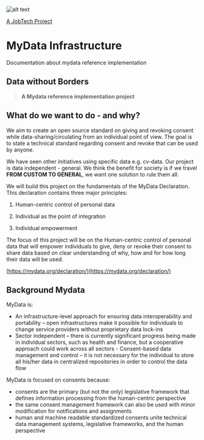 ![alt text][logo]

[logo]: https://github.com/MagnumOpuses/project-meta/blob/master/img/jobtechdev_black.png "JobTech dev logo"

[A JobTech Project](https://www.jobtechdev.se)

# MyData Infrastructure 
Documentation about mydata reference implementation 

## Data without Borders

> **A Mydata reference implementation project**

## What do we want to do - and why?

We aim to create an open source standard on giving and revoking consent while data-sharing/circulating from an individual point of view. The goal is to state a technical standard regarding consent and revoke that can be used by anyone.

We have seen other initiatives using specific data e.g. cv-data. Our project is data independent - general. We think the benefit for society is if we travel **FROM CUSTOM TO GENERAL**, we want one solution to rule them all.

We will build this project on the fundamentals of the MyData Declaration. This declaration contains three major principles:

1.  Human-centric control of personal data

2.  Individual as the point of integration

3.  Individual empowerment

The focus of this project will be on the Human-centric control of personal data that will empower individuals to give, deny or revoke their consent to share data based on clear understanding of why, how and for how long their data will be used.

[https://mydata.org/declaration/](https://mydata.org/declaration/)

## Background Mydata

MyData is:

- An infrastructure-level approach for ensuring data interoperability and portability – open infrastructures make it possible for individuals to change service providers without proprietary data lock-ins
- Sector independent – there is currently significant progress being made in individual sectors, such as health and finance, but a cooperative approach could work across all sectors - Consent-based data management and control – it is not necessary for the individual to store all his/her data in centralized repositories in order to control the data flow

MyData is focused on consents because:

- consents are the primary (but not the only) legislative framework that defines information processing from the human-centric perspective
- the same consent management framework can also be used with minor modification for notifications and assignments
- human and machine readable standardized consents unite technical data management systems, legislative frameworks, and the human perspective
